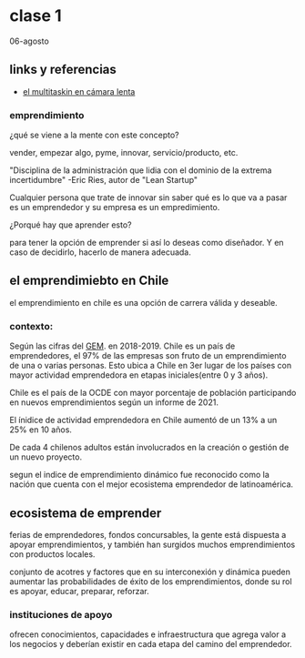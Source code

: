 # clase 1
06-agosto

## links y referencias

- [el multitaskin en cámara lenta](https://www.youtube.com/watch?v=yjYrxcGSWX4)

### emprendimiento

¿qué se viene a la mente con este concepto?

vender, empezar algo, pyme, innovar, servicio/producto, etc.

"Disciplina de la administración que lidia con el dominio de la extrema incertidumbre" -Eric Ries, autor de "Lean Startup"

Cualquier persona que trate de innovar sin saber qué es lo que va a pasar es un emprendedor y su empresa es un empredimiento.

¿Porqué hay que aprender esto?

para tener la opción de emprender si así lo deseas como diseñador. Y en caso de decidirlo, hacerlo de manera adecuada.

## el emprendimiebto en Chile

el emprendimiento en chile es una opción de carrera válida y deseable.

### contexto:

Según las cifras del [GEM](https://www.gemconsortium.org). en 2018-2019. Chile es un país de emprendedores, el 97% de las empresas son fruto de un emprendimiento de una o varias personas. Esto ubica a Chile en 3er lugar de los países con mayor actividad emprendedora en etapas iniciales(entre 0 y 3 años).

Chile es el país de la OCDE con mayor porcentaje de población participando en nuevos emprendimientos según un informe de 2021.

El ínidice de actividad emprendedora en Chile aumentó de un 13% a un 25% en 10 años.

De cada 4 chilenos adultos están involucrados en la creación o gestión de un nuevo proyecto.

segun el indice de emprendimiento dinámico fue reconocido como la nación que cuenta con el mejor ecosistema emprendedor de latinoamérica.

## ecosistema de emprender

ferias de emprendedores, fondos concursables, la gente está dispuesta a apoyar emprendimientos, y también han surgidos muchos emprendimientos con productos locales.

conjunto de acotres y factores que en su interconexión y dinámica pueden aumentar las probabilidades de éxito de los emprendimientos, donde su rol es apoyar, educar, preparar, reforzar.

### instituciones de apoyo

ofrecen conocimientos, capacidades e infraestructura que agrega valor a los negocios y deberían existir en cada etapa del camino del emprendedor.